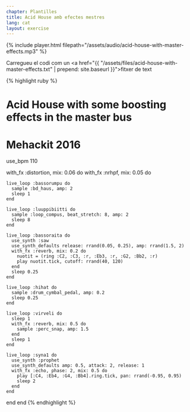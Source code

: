 ```yaml
---
chapter: Plantilles
title: Acid House amb efectes mestres
lang: cat
layout: exercise
---
```


{% include player.html filepath="/assets/audio/acid-house-with-master-effects.mp3" %}

Carregueu el codi com un <a href="{{ "/assets/files/acid-house-with-master-effects.txt" | prepend: site.baseurl }}">fitxer de text</a>

{% highlight ruby %}
# Acid House with some boosting effects in the master bus
# Mehackit 2016

use_bpm 110

with_fx :distortion, mix: 0.06 do
  with_fx :nrhpf, mix: 0.05 do

    live_loop :bassorumpu do
      sample :bd_haus, amp: 2
      sleep 1
    end

    live_loop :luuppibiitti do
      sample :loop_compus, beat_stretch: 8, amp: 2
      sleep 8
    end

    live_loop :bassoraita do
      use_synth :saw
      use_synth_defaults release: rrand(0.05, 0.25), amp: rrand(1.5, 2)
      with_fx :reverb, mix: 0.2 do
        nuotit = (ring :C2, :C3, :r, :Eb3, :r, :G2, :Bb2, :r)
        play nuotit.tick, cutoff: rrand(40, 120)
      end
      sleep 0.25
    end

    live_loop :hihat do
      sample :drum_cymbal_pedal, amp: 0.2
      sleep 0.25
    end

    live_loop :virveli do
      sleep 1
      with_fx :reverb, mix: 0.5 do
        sample :perc_snap, amp: 1.5
      end
      sleep 1
    end

    live_loop :syna1 do
      use_synth :prophet
      use_synth_defaults amp: 0.5, attack: 2, release: 1
      with_fx :echo, phase: 2, mix: 0.5 do
        play [:C4, :Eb4, :G4, :Bb4].ring.tick, pan: rrand(-0.95, 0.95)
        sleep 2
      end
    end
  end
end
{% endhighlight %}